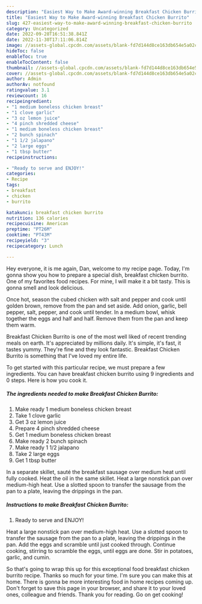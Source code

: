 ```yaml
---
description: "Easiest Way to Make Award-winning Breakfast Chicken Burrito"
title: "Easiest Way to Make Award-winning Breakfast Chicken Burrito"
slug: 427-easiest-way-to-make-award-winning-breakfast-chicken-burrito
category: Uncategorized
date: 2022-09-28T16:51:38.841Z
date: 2022-11-30T17:11:06.814Z
image: //assets-global.cpcdn.com/assets/blank-fd7d144d8ce163db654e5a02c40b08a2775adb7897d16e4062681dc7e1b2800f.png
hideToc: false
enableToc: true
enableTocContent: false
thumbnail: //assets-global.cpcdn.com/assets/blank-fd7d144d8ce163db654e5a02c40b08a2775adb7897d16e4062681dc7e1b2800f.png
cover: //assets-global.cpcdn.com/assets/blank-fd7d144d8ce163db654e5a02c40b08a2775adb7897d16e4062681dc7e1b2800f.png
author: Admin
authorAv: notfound
ratingvalue: 3.1
reviewcount: 16
recipeingredient:
- "1 medium boneless chicken breast"
- "1 clove garlic"
- "3 oz lemon juice"
- "4 pinch shredded cheese"
- "1 medium boneless chicken breast"
- "2 bunch spinach"
- "1 1/2 jalapano"
- "2 large eggs"
- "1 tbsp butter"
recipeinstructions:

- "Ready to serve and ENJOY!"
categories:
- Recipe
tags:
- breakfast
- chicken
- burrito

katakunci: breakfast chicken burrito 
nutrition: 136 calories
recipecuisine: American
preptime: "PT26M"
cooktime: "PT43M"
recipeyield: "3"
recipecategory: Lunch

---
```



Hey everyone, it is me again, Dan, welcome to my recipe page. Today, I'm gonna show you how to prepare a special dish, breakfast chicken burrito. One of my favorites food recipes. For mine, I will make it a bit tasty. This is gonna smell and look delicious.

Once hot, season the cubed chicken with salt and pepper and cook until golden brown, remove from the pan and set aside. Add onion, garlic, bell pepper, salt, pepper, and cook until tender. In a medium bowl, whisk together the eggs and half and half. Remove them from the pan and keep them warm.

Breakfast Chicken Burrito is one of the most well liked of recent trending meals on earth. It's appreciated by millions daily. It's simple, it's fast, it tastes yummy. They're fine and they look fantastic. Breakfast Chicken Burrito is something that I've loved my entire life.


To get started with this particular recipe, we must prepare a few ingredients. You can have breakfast chicken burrito using 9 ingredients and 0 steps. Here is how you cook it.

<!--inarticleads1-->

##### The ingredients needed to make Breakfast Chicken Burrito:

1. Make ready 1 medium boneless chicken breast
1. Take 1 clove garlic
1. Get 3 oz lemon juice
1. Prepare 4 pinch shredded cheese
1. Get 1 medium boneless chicken breast
1. Make ready 2 bunch spinach
1. Make ready 1 1/2 jalapano
1. Take 2 large eggs
1. Get 1 tbsp butter


In a separate skillet, sauté the breakfast sausage over medium heat until fully cooked. Heat the oil in the same skillet. Heat a large nonstick pan over medium-high heat. Use a slotted spoon to transfer the sausage from the pan to a plate, leaving the drippings in the pan. 

<!--inarticleads2-->

##### Instructions to make Breakfast Chicken Burrito:


1. Ready to serve and ENJOY!

Heat a large nonstick pan over medium-high heat. Use a slotted spoon to transfer the sausage from the pan to a plate, leaving the drippings in the pan. Add the eggs and scramble until just cooked through. Continue cooking, stirring to scramble the eggs, until eggs are done. Stir in potatoes, garlic, and cumin. 

So that's going to wrap this up for this exceptional food breakfast chicken burrito recipe. Thanks so much for your time. I'm sure you can make this at home. There is gonna be more interesting food in home recipes coming up. Don't forget to save this page in your browser, and share it to your loved ones, colleague and friends. Thank you for reading. Go on get cooking!
